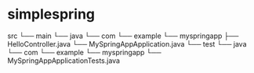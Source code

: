 # simplespring

src
└── main
    └── java
        └── com
            └── example
                └── myspringapp
                    ├── HelloController.java
                    └── MySpringAppApplication.java
└── test
    └── java
        └── com
            └── example
                └── myspringapp
                    └── MySpringAppApplicationTests.java
